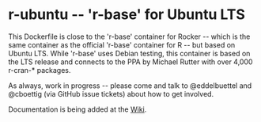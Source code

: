 
r-ubuntu -- 'r-base' for Ubuntu LTS
===================================

This Dockerfile is close to the 'r-base' container for Rocker -- which is the
same container as the official 'r-base' container for R -- but based on
Ubuntu LTS.  While 'r-base' uses Debian testing, this container is based on
the LTS release and connects to the PPA by Michael Rutter with over 4,000
r-cran-* packages.

As always, work in progress -- please come and talk to @eddelbuettel and
@cboettig (via GitHub issue tickets) about how to get involved.

Documentation is being added at the [Wiki](https://github.com/rocker-org/rocker/wiki).
